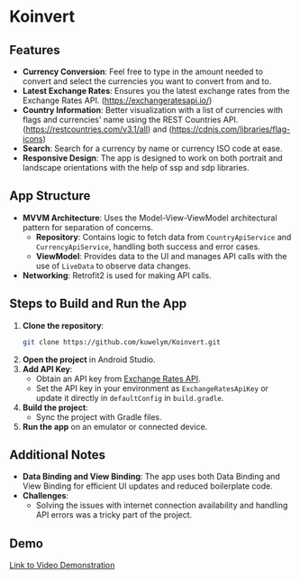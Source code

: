 
# Koinvert

## Features
- **Currency Conversion**: Feel free to type in the amount needed to convert and select the currencies you want to convert from and to.
- **Latest Exchange Rates**: Ensures you the latest exchange rates from the Exchange Rates API. (https://exchangeratesapi.io/)
- **Country Information**: Better visualization with a list of currencies with flags and currencies' name using the REST Countries API. (https://restcountries.com/v3.1/all) and (https://cdnjs.com/libraries/flag-icons)
- **Search**: Search for a currency by name or currency ISO code at ease.
- **Responsive Design**: The app is designed to work on both portrait and landscape orientations with the help of ssp and sdp libraries.

## App Structure

- **MVVM Architecture**: Uses the Model-View-ViewModel architectural pattern for separation of concerns.
   - **Repository**: Contains logic to fetch data from `CountryApiService` and `CurrencyApiService`, handling both success and error cases.
   - **ViewModel**: Provides data to the UI and manages API calls with the use of `LiveData` to observe data changes.
- **Networking**: Retrofit2 is used for making API calls.

## Steps to Build and Run the App

1. **Clone the repository**:
   ```bash
   git clone https://github.com/kuwelym/Koinvert.git
   ```
2. **Open the project** in Android Studio.
3. **Add API Key**:
   - Obtain an API key from [Exchange Rates API](https://exchangeratesapi.io/).
   - Set the API key in your environment as `ExchangeRatesApiKey` or update it directly in `defaultConfig` in `build.gradle`.
4. **Build the project**:
   - Sync the project with Gradle files.
5. **Run the app** on an emulator or connected device.

## Additional Notes

- **Data Binding and View Binding**: The app uses both Data Binding and View Binding for efficient UI updates and reduced boilerplate code.
- **Challenges**:
  - Solving the issues with internet connection availability and handling API errors was a tricky part of the project.
  
## Demo

[Link to Video Demonstration](https://youtube.com/shorts/g8U6lUj0ltI)
